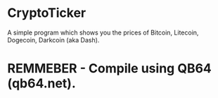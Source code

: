 # CryptoTicker
A simple program which shows you the prices of Bitcoin, Litecoin, Dogecoin, Darkcoin (aka Dash).

# REMMEBER - Compile using QB64 (qb64.net).
